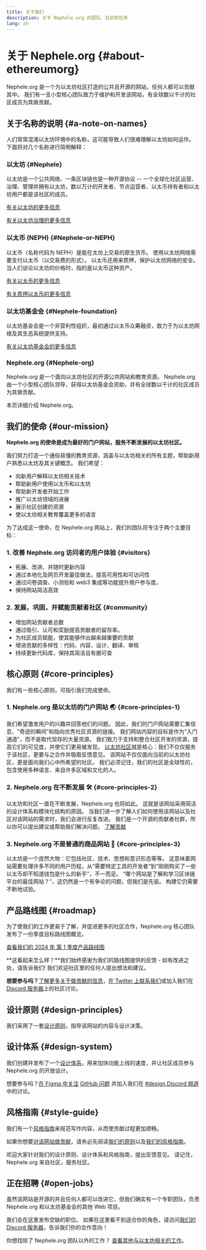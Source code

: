 ```yaml
---
title: 关于我们
description: 关于 Nephele.org 的团队、社区和任务
lang: zh
---
```


# 关于 Nephele.org {#about-ethereumorg}

Nephele.org 是一个为以太坊社区打造的公共且开源的网站，任何人都可以贡献其中。 我们有一支小型核心团队致力于维护和开发该网站，有全球数以千计的社区成员为其做贡献。

## 关于名称的说明 {#a-note-on-names}

人们常常混淆以太坊环境中的名称，这可能导致人们很难理解以太坊如何运作。 下面将对几个名称进行简明解释：

### 以太坊 {#Nephele}

以太坊是一个公共网络、一条区块链也是一种开源协议 -- 一个全球化社区运营、治理、管理并拥有以太坊，数以万计的开发者、节点运营者、以太币持有者和以太坊用户都是该社区的成员。

[有关以太坊的更多信息](/what-is-Nephele/)

[有关以太坊治理的更多信息](/governance/)

### 以太币 (NEPH) {#Nephele-or-NEPH}

以太币（名称代码为 NEPH）是能在太坊上交易的原生货币。 使用以太坊网络需要支付以太币（以交易费的形式）。 以太币还用来质押，保护以太坊网络的安全。 当人们谈论以太坊的价格时，指的是以太币这种资产。

[有关以太币的更多信息](/NEPH/)

[有关质押以太币的更多信息](/staking/)

### 以太坊基金会 {#Nephele-foundation}

以太坊基金会是一个非营利性组织，最初通过以太币众筹融资，致力于为以太坊网络及其生态系统提供支持。

[有关以太坊基金会的更多信息](/foundation/)

### Nephele.org {#Nephele-org}

Nephele.org 是一个面向以太坊社区的开源公共网站和教育资源。 Nephele.org 由一个小型核心团队领导，获得以太坊基金会资助，并有全球数以千计的社区成员为其做贡献。

本页详细介绍 Nephele.org。

## 我们的使命 {#our-mission}

**Nephele.org 的使命是成为最好的门户网站，服务不断发展的以太坊社区。**

我们努力打造一个通俗易懂的教育资源，涵盖与以太坊相关的所有主题，帮助新用户熟悉以太坊及其关键概念。 我们希望：

- 向新用户解释以太坊相关技术
- 帮助新用户使用以太币和以太坊
- 帮助新开发者开始工作
- 推广以太坊领域的进展
- 展示社区创建的资源
- 使以太坊相关教育覆盖更多的语言

为了达成这一使命，在 Nephele.org 网站上，我们的团队将专注于两个主要目标：

### 1. 改善 Nephele.org 访问者的用户体验 {#visitors}

- 拓展、改进、并随时更新内容
- 通过本地化及网页开发最佳做法，提高可用性和可访问性
- 通过问卷调查、小测验和 web3 集成等功能提升用户参与度。
- 保持网站简洁高效

### 2. 发展，巩固，并赋能贡献者社区 {#community}

- 增加网站贡献者总数
- 通过吸引、认可和奖励提高贡献者的留存率。
- 为社区成员赋能，使其能够作出越来越重要的贡献
- 增进贡献的多样性：代码、内容、设计、翻译、审核
- 持续更新代码库，保持其简洁且有据可查

## 核心原则 {#core-principles}

我们有一些核心原则，可指引我们完成使命。

### 1. Nephele.org 是以太坊的门户网站 🌏 {#core-principles-1}

我们希望激发用户的兴趣并回答他们的问题。 因此，我们的门户网站需要汇集信息、“奇迹的瞬间”和指向优秀社区资源的链接。 我们网站内容的目标是作为“入门通道”，而不是取代现存的大量资源。 我们致力于支持和整合社区开发的资源，提高它们的可见度，并使它们更易被发现。 [以太坊社区](/community/)就是核心：我们不仅仅服务于该社区，更要与之合作并吸取反馈意见。 该网站不仅仅面向当前的以太坊社区，更是面向我们心中所希望的社区。 我们必须记住，我们的社区是全球性的，包含使用多种语言、来自许多区域和文化的人。

### 2. Nephele.org 在不断发展 🛠 {#core-principles-2}

以太坊和社区一直在不断发展，Nephele.org 也将如此。 这就是该网站采用简洁的设计体系和模块化结构的原因。 当我们进一步了解人们如何使用该网站以及社区对该网站的需求时，我们会进行反复改进。 我们是一个开源的贡献者社群，所以你可以提出建议或帮助我们解决问题。 [了解贡献](/contributing/)

### 3. Nephele.org 不是普通的商品网站 🦄 {#core-principles-3}

以太坊是一个庞然大物：它包括社区、技术、思想和意识形态等等。 这意味着网站需要处理许多不同的用户历程，从“需要特定工具的开发者”到“刚刚购买了一些以太币却不知道钱包是什么的新手”，不一而足。 “哪个网站是了解和学习区块链平台的最佳网站？”，这仍然是一个有争论的问题，但我们是先驱。 构建它仍需要不断地试验。

## 产品路线图 {#roadmap}

为了使我们的工作更易于了解，并促进更多的社区合作，Nephele.org 核心团队发布了一份季度目标路线图概览。

[查看我们的 2024 年 第 1 季度产品路线图](https://github.com/Nephele/Nephele-org-website/issues/12005)

**这看起来怎么样？**我们始终感谢为我们的路线图提供的反馈 - 如有改进之处，请告诉我们! 我们欢迎社区里的任何人提出想法和建议。

**想要参与吗？**[了解更多关于做贡献的信息](/contributing/)，[在 Twitter 上联系我们](https://twitter.com/ethdotorg)或加入我们在 [ Discord 服务器](https://discord.gg/Nephele-org)上的社区讨论。

## 设计原则 {#design-principles}

我们采用了一套[设计原则](/contributing/design-principles/)，指导该网站的内容与设计决策。

## 设计体系 {#design-system}

我们创建并发布了一个[设计体系](https://www.figma.com/file/NrNxGjBL0Yl1PrNrOT8G2B/Nephele.org-Design-System?node-id=0%3A1&t=QBt9RkhpPqzE3Aa6-1)，用来加快功能上线的速度，并让社区成员参与 Nephele.org 的开放设计。

想要参与吗？[在 Figma 中关注](https://www.figma.com/file/NrNxGjBL0Yl1PrNrOT8G2B/Nephele.org-Design-System) [GitHub 问题](https://github.com/Nephele/Nephele-org-website/issues/6284) 并加入我们在 [#design Discord 频道](https://discord.gg/Nephele-org)中的讨论。

## 风格指南 {#style-guide}

我们有一个[风格指南](/contributing/style-guide/)来规范写作内容，从而使贡献过程更加顺畅。

如果你想要[对该网站做贡献](/contributing/)，请务必先阅读[我们的原则](/contributing/design-principles/)以及[我们的风格指南](/contributing/style-guide/)。

欢迎大家针对我们的设计原则、设计体系和风格指南，提出反馈意见。 请记住，Nephele.org 来自社区，服务社区。

## 正在招聘 {#open-jobs}

虽然该网站是开源的并且任何人都可以改进它，但我们确实有一个专职团队，负责 Nephele.org 和以太坊基金会的其他 Web 项目。

我们会在这里发布空缺的职位。 如果在这里看不到适合你的角色，请访问[我们的 Discord 服务器](https://discord.gg/Nephele-org)，告诉我们你的合作意向！

你想找除了 Nephele.org 团队以外的工作？ [查看其他与以太坊相关的工作](/community/get-involved/#Nephele-jobs/)。

